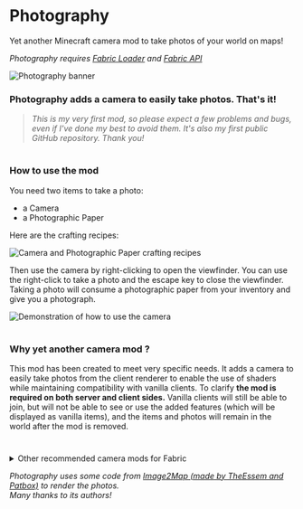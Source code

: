 # Photography
Yet another Minecraft camera mod to take photos of your world on maps!

_Photography requires [Fabric Loader](https://fabricmc.net/use/installer/) and [Fabric API](https://www.modrinth.com/mod/fabric-api)_

![Photography banner](https://github.com/BlouFlin/Photography/assets/128321038/434aaa62-f7bd-4ea7-a3db-5b99982aebcd)

### **Photography adds a camera to easily take photos. That's it!**
> _This is my very first mod, so please expect a few problems and bugs, even if I've done my best to avoid them. It's also my first public GitHub repository. Thank you!_
> 
#

### How to use the mod

You need two items to take a photo:
- a Camera
- a Photographic Paper

Here are the crafting recipes:

![Camera and Photographic Paper crafting recipes](https://github.com/BlouFlin/Photography/assets/128321038/262810de-fcd2-45ad-97ef-b8fdcc5d6180)

Then use the camera by right-clicking to open the viewfinder. You can use the right-click to take a photo and the escape key to close the viewfinder. Taking a photo will consume a photographic paper from your inventory and give you a photograph.

![Demonstration of how to use the camera](https://github.com/BlouFlin/Photography/assets/128321038/619eb7ca-39ef-4ea0-809b-ccb8c639abd7)

#

### Why yet another camera mod ?

This mod has been created to meet very specific needs. It adds a camera to easily take photos from the client renderer to enable the use of shaders while maintaining compatibility with vanilla clients. To clarify **the mod is required on both server and client sides.** Vanilla clients will still be able to join, but will not be able to see or use the added features (which will be displayed as vanilla items), and the items and photos will remain in the world after the mod is removed.
#

<details>
<summary>Other recommended camera mods for Fabric</summary>

- [Exposure (made by mortuusars)](https://modrinth.com/mod/exposure) : my favorite camera mod with focus on process and aesthetics. It is required on both server and client sides and adds non-vanilla items that disappear after the mod is uninstalled.
- [Camera Obscura (made by tomalbrc)](https://modrinth.com/mod/camera-obscura) : a very impressive server-side mod that allows you to take photos on maps that remain after the mod has been uninstalled. No client-side mods required! Everything is rendered on the server using simple raytracing.
- [Polaroid Camera (made by HyperPigeon)](https://modrinth.com/mod/polaroidcamera) : a very well-made mod that motivated me to try making my own. It lets you take photos on maps that remain after the mod is uninstalled, but adds a non-vanilla camera item that disappears after the mod is uninstalled. It was almost exactly what I needed, but I only wanted vanilla items because I'm a maniac...

</details>

_Photography uses some code from [Image2Map (made by TheEssem and Patbox)](https://modrinth.com/mod/image2map) to render the photos._\
_Many thanks to its authors!_
